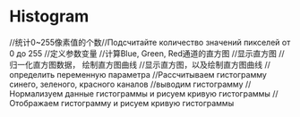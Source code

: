 # Histogram
 //统计0~255像素值的个数//Подсчитайте количество значений пикселей от 0 до 255
//定义参数变量
//计算Blue, Green, Red通道的直方图
//显示直方图
//归一化直方图数据， 绘制直方图曲线
//显示直方图，以及绘制直方图曲线
// определить переменную параметра
//Рассчитываем гистограмму синего, зеленого, красного каналов
//выводим гистограмму
//Нормализуем данные гистограммы и рисуем кривую гистограммы
// Отображаем гистограмму и рисуем кривую гистограммы
